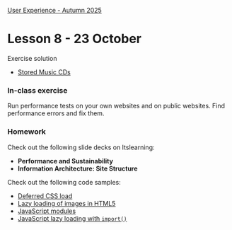[User Experience - Autumn 2025](https://github.com/arturomorarioja-kea/WD_UX_E25/blob/main/README.md)

# Lesson 8 - 23 October

[-> Maybe add modules and the modules sample]: #
[-> debugger]: #
[-> cloud - my slides]: #
[-> Modules]: #
[-> JavaDoc]: #

Exercise solution
- [Stored Music CDs](https://github.com/arturomorarioja/js_stored_music_cds_solution)

### In-class exercise
Run performance tests on your own websites and on public websites. Find performance errors and fix them.

### Homework
Check out the following slide decks on Itslearning:
- **Performance and Sustainability**
- **Information Architecture: Site Structure**

Check out the following code samples:
- [Deferred CSS load](https://github.com/arturomorarioja/css3_deferred)
- [Lazy loading of images in HTML5](https://github.com/arturomorarioja/html5_lazy_loading)
- [JavaScript modules](https://github.com/arturomorarioja/js_modules)
- [JavaScript lazy loading with `import()`](https://github.com/arturomorarioja/js_import)

[**Information Architecture**]: #
[Create a sitemap for a popular website of your choice (not one with too many information levels, though). Use the sitemap format that you think more appropriate:]: #
[- Work in groups of 5 or 6]: #
[- Send me a pdf file with your sitemap on Teams, so that next week we can discuss your work]: #
